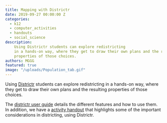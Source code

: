 ```yaml
---
title: Mapping with Districtr
date: 2019-09-27 00:00:00 Z
categories:
  - k12
  - computer_activities
  - handouts
  - social_science
description:
    Using Districtr students can explore redistricting
    in a hands-on way, where they get to draw their own plans and the resulting
    properties of those choices. 
authors: MGGG
featured: true
image: "/uploads/Population_tab.gif"
---
```


Using [Districtr](https://www.districtr.org) students can explore redistricting
in a hands-on way, where they get to draw their own plans and the resulting
properties of those choices.

The [districtr user guide](https://districtr.org/guide) details the different
features and how to use them.  In addition, we have a
[activity handout]({{site.baseurl}}/uploads/Districtr-worksheet.pdf) that
highlights some of the important considerations in districting, using Districtr.